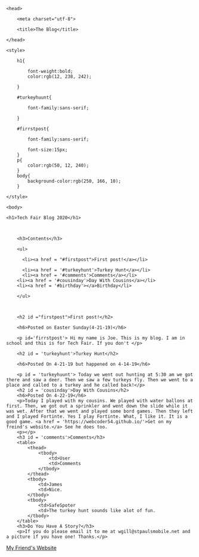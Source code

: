 <!DOCTYPE html> 

<html> 

    <head> 

        <meta charset="utf-8"> 

        <title>The Blog</title> 

    </head> 

    <style> 

        h1{ 

            font-weight:bold;
            color:rgb(12, 238, 242);

        } 

        #turkeyhuunt{ 

            font-family:sans-serif; 

        } 

        #firrstpost{ 

            font-family:sans-serif; 

            font-size:15px; 
        }
        p{
            color:rgb(50, 12, 240);
        }
        body{
            background-color:rgb(250, 166, 10);
        }

    </style> 

    <body> 

    <h1>Tech Fair Blog 2020</h1> 

  

        <h3>Contents</h3> 

        <ul> 

          <li><a href = "#firstpost">First post!</a></li> 

          <li><a href = '#turkeyhunt'>Turkey Hunt</a></li>
          <li><a href = '#comments'>Comments</a></li>
        <li><a href = '#cousinday'>Day With Cousins</a></li> 
        <li><a href = '#birthday'></a>Birthday</li>

        </ul> 

         

        <h2 id ="firstpost">First post!</h2> 

        <h6>Posted on Easter Sunday(4-21-19)</h6>

        <p id='firrstpost'> Hi my name is Joe. This is my blog. I am in school and this is for Tech Fair. If you don't </p> 

        <h2 id = 'turkeyhunt'>Turkey Hunt</h2> 

        <h6>Posted On 4-21-19 but happened on 4-14-19</h6> 

        <p id = 'turkeyhuunt'> Today we went out hunting at 5:30 am we got there and saw a deer. Then we saw a few turkeys fly. Then we went to a place and called to a turkey and he called back!</p>
        <h2 id = 'cousinday'>Day With Cousins</h2>
        <h6>Posted On 4-22-19</h6>
        <p>Today I played with my cousins. We played with water ballons at first. Then, we got out a sprinkler and went down the slide while it was wet. After that we went and played some bord games. Then they left and I played Fortinte. Yes I play Fortinte. What, I like it. It is a good game. <a href = 'https://webcoder54.github.io/'>Get on my freind's website.</a> See he does too.
        <p></p>
        <h3 id = 'comments'>Comments</h3>
        <table>
            <thead>
                <tbody>
                    <td>User
                    <td>Comments
                </tbody>
            </thead>
            <tbody>
                <td>James
                <td>Nice.
            </tbody>
            <tbody>
                <td>SafeSpoter
                <td>The turkey hunt sounds like alot of fun.
            </tbody>
        </table>
        <h3>Do You Have A Story?</h3>
        <p>If you do please email it to me at wgill@stpaulsmobile.net and a picture if you have one! Thanks.</p>
<a href = 'https://webcoder54.github.io/'>My Friend's Website</a>
    </body> 

</html> 

 
